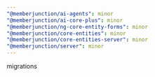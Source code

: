 ```yaml
---
"@memberjunction/ai-agents": minor
"@memberjunction/ai-core-plus": minor
"@memberjunction/ng-core-entity-forms": minor
"@memberjunction/core-entities": minor
"@memberjunction/core-entities-server": minor
"@memberjunction/server": minor
---
```


migrations

